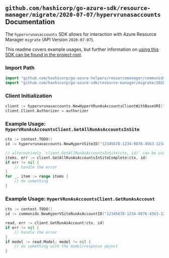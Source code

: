
## `github.com/hashicorp/go-azure-sdk/resource-manager/migrate/2020-07-07/hypervrunasaccounts` Documentation

The `hypervrunasaccounts` SDK allows for interaction with Azure Resource Manager `migrate` (API Version `2020-07-07`).

This readme covers example usages, but further information on [using this SDK can be found in the project root](https://github.com/hashicorp/go-azure-sdk/tree/main/docs).

### Import Path

```go
import "github.com/hashicorp/go-azure-helpers/resourcemanager/commonids"
import "github.com/hashicorp/go-azure-sdk/resource-manager/migrate/2020-07-07/hypervrunasaccounts"
```


### Client Initialization

```go
client := hypervrunasaccounts.NewHyperVRunAsAccountsClientWithBaseURI("https://management.azure.com")
client.Client.Authorizer = authorizer
```


### Example Usage: `HyperVRunAsAccountsClient.GetAllRunAsAccountsInSite`

```go
ctx := context.TODO()
id := hypervrunasaccounts.NewHyperVSiteID("12345678-1234-9876-4563-123456789012", "example-resource-group", "hyperVSiteValue")

// alternatively `client.GetAllRunAsAccountsInSite(ctx, id)` can be used to do batched pagination
items, err := client.GetAllRunAsAccountsInSiteComplete(ctx, id)
if err != nil {
	// handle the error
}
for _, item := range items {
	// do something
}
```


### Example Usage: `HyperVRunAsAccountsClient.GetRunAsAccount`

```go
ctx := context.TODO()
id := commonids.NewHyperVSiteRunAsAccountID("12345678-1234-9876-4563-123456789012", "example-resource-group", "hyperVSiteValue", "runAsAccountValue")

read, err := client.GetRunAsAccount(ctx, id)
if err != nil {
	// handle the error
}
if model := read.Model; model != nil {
	// do something with the model/response object
}
```
